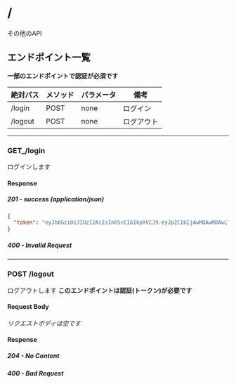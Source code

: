 # /

その他のAPI

## エンドポイント一覧
**一部のエンドポイントで認証が必須です**

| 絶対パス    | メソッド | パラメータ | 備考    |
|---------|------|-------|-------|
| /login  | POST | none  | ログイン  |
| /logout | POST | none  | ログアウト |

------

### GET_/login
ログインします

#### Response

#####  201 - success (application/json)
```json
{
  "token": "eyJhbGciOiJIUzI1NiIsInR5cCI6IkpXVCJ9.eyJpZCI6IjAwMDAwMDAwLTAwMDAtMDAwMC0wMDAwLTAwMDAwMDAwMDAwMCIsImlhdCI6MTYzOTIwNTk0MSwiZXhwIjoxNjM5Mzc4NzQxfQ.O6XPP2GmmUwLhTNtSQ0wImQ6pPqJB5NmECuR1nOlm5o"
}
 ```
##### 400 - Invalid Request

----

### POST /logout
ログアウトします
**このエンドポイントは認証(トークン)が必要です**

#### Request Body
*リクエストボディは空です*

#### Response
##### 204 - No Content
##### 400 - Bad Request
